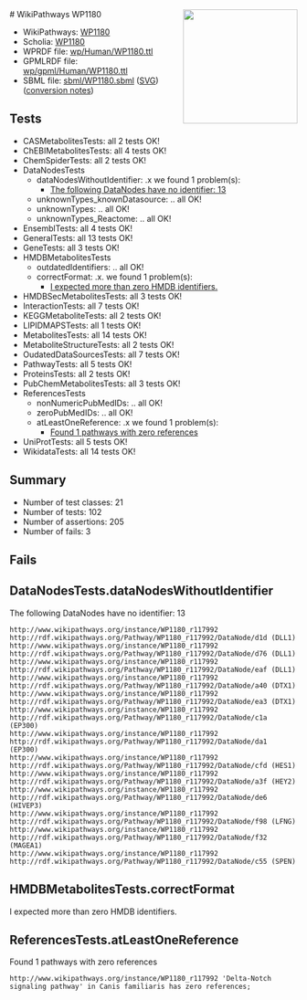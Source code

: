 <img style="float: right; width: 200px" src="../logo.png" />
# WikiPathways WP1180

* WikiPathways: [WP1180](https://identifiers.org/wikipathways:WP1180)
* Scholia: [WP1180](https://scholia.toolforge.org/wikipathways/WP1180)
* WPRDF file: [wp/Human/WP1180.ttl](../wp/Human/WP1180.ttl)
* GPMLRDF file: [wp/gpml/Human/WP1180.ttl](../wp/gpml/Human/WP1180.ttl)
* SBML file: [sbml/WP1180.sbml](../sbml/WP1180.sbml) ([SVG](../sbml/WP1180.svg)) ([conversion notes](../sbml/WP1180.txt))

## Tests
* CASMetabolitesTests: all 2 tests OK!
* ChEBIMetabolitesTests: all 4 tests OK!
* ChemSpiderTests: all 2 tests OK!
* DataNodesTests
    * dataNodesWithoutIdentifier: .x we found 1 problem(s):
        * [The following DataNodes have no identifier: 13](#8792c493)
    * unknownTypes_knownDatasource: .. all OK!
    * unknownTypes: .. all OK!
    * unknownTypes_Reactome: .. all OK!
* EnsemblTests: all 4 tests OK!
* GeneralTests: all 13 tests OK!
* GeneTests: all 3 tests OK!
* HMDBMetabolitesTests
    * outdatedIdentifiers: .. all OK!
    * correctFormat: .x. we found 1 problem(s):
        * [I expected more than zero HMDB identifiers.](#ad154c1e)
* HMDBSecMetabolitesTests: all 3 tests OK!
* InteractionTests: all 7 tests OK!
* KEGGMetaboliteTests: all 2 tests OK!
* LIPIDMAPSTests: all 1 tests OK!
* MetabolitesTests: all 14 tests OK!
* MetaboliteStructureTests: all 2 tests OK!
* OudatedDataSourcesTests: all 7 tests OK!
* PathwayTests: all 5 tests OK!
* ProteinsTests: all 2 tests OK!
* PubChemMetabolitesTests: all 3 tests OK!
* ReferencesTests
    * nonNumericPubMedIDs: .. all OK!
    * zeroPubMedIDs: .. all OK!
    * atLeastOneReference: .x we found 1 problem(s):
        * [Found 1 pathways with zero references](#35eb778e)
* UniProtTests: all 5 tests OK!
* WikidataTests: all 14 tests OK!


## Summary

* Number of test classes: 21
* Number of tests: 102
* Number of assertions: 205
* Number of fails: 3

## Fails

<a name="8792c493" />

## DataNodesTests.dataNodesWithoutIdentifier

The following DataNodes have no identifier: 13
```
http://www.wikipathways.org/instance/WP1180_r117992 http://rdf.wikipathways.org/Pathway/WP1180_r117992/DataNode/d1d (DLL1)
http://www.wikipathways.org/instance/WP1180_r117992 http://rdf.wikipathways.org/Pathway/WP1180_r117992/DataNode/d76 (DLL1)
http://www.wikipathways.org/instance/WP1180_r117992 http://rdf.wikipathways.org/Pathway/WP1180_r117992/DataNode/eaf (DLL1)
http://www.wikipathways.org/instance/WP1180_r117992 http://rdf.wikipathways.org/Pathway/WP1180_r117992/DataNode/a40 (DTX1)
http://www.wikipathways.org/instance/WP1180_r117992 http://rdf.wikipathways.org/Pathway/WP1180_r117992/DataNode/ea3 (DTX1)
http://www.wikipathways.org/instance/WP1180_r117992 http://rdf.wikipathways.org/Pathway/WP1180_r117992/DataNode/c1a (EP300)
http://www.wikipathways.org/instance/WP1180_r117992 http://rdf.wikipathways.org/Pathway/WP1180_r117992/DataNode/da1 (EP300)
http://www.wikipathways.org/instance/WP1180_r117992 http://rdf.wikipathways.org/Pathway/WP1180_r117992/DataNode/cfd (HES1)
http://www.wikipathways.org/instance/WP1180_r117992 http://rdf.wikipathways.org/Pathway/WP1180_r117992/DataNode/a3f (HEY2)
http://www.wikipathways.org/instance/WP1180_r117992 http://rdf.wikipathways.org/Pathway/WP1180_r117992/DataNode/de6 (HIVEP3)
http://www.wikipathways.org/instance/WP1180_r117992 http://rdf.wikipathways.org/Pathway/WP1180_r117992/DataNode/f98 (LFNG)
http://www.wikipathways.org/instance/WP1180_r117992 http://rdf.wikipathways.org/Pathway/WP1180_r117992/DataNode/f32 (MAGEA1)
http://www.wikipathways.org/instance/WP1180_r117992 http://rdf.wikipathways.org/Pathway/WP1180_r117992/DataNode/c55 (SPEN)
```

<a name="ad154c1e" />

## HMDBMetabolitesTests.correctFormat

I expected more than zero HMDB identifiers.
<a name="35eb778e" />

## ReferencesTests.atLeastOneReference

Found 1 pathways with zero references
```
http://www.wikipathways.org/instance/WP1180_r117992 'Delta-Notch signaling pathway' in Canis familiaris has zero references; 
```

